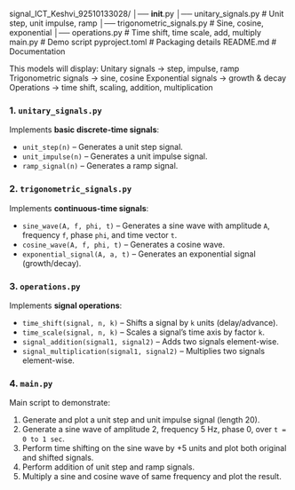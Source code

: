 signal_ICT_Keshvi_92510133028/
│── __init__.py
│── unitary_signals.py         # Unit step, unit impulse, ramp
│── trigonometric_signals.py   # Sine, cosine, exponential
│── operations.py              # Time shift, time scale, add, multiply
main.py                        # Demo script
pyproject.toml                 # Packaging details
README.md                      # Documentation


This models will display:
Unitary signals → step, impulse, ramp
Trigonometric signals → sine, cosine
Exponential signals → growth & decay
Operations → time shift, scaling, addition, multiplication

### 1. `unitary_signals.py`
Implements **basic discrete-time signals**:
- `unit_step(n)` – Generates a unit step signal.
- `unit_impulse(n)` – Generates a unit impulse signal.
- `ramp_signal(n)` – Generates a ramp signal.

### 2. `trigonometric_signals.py`
Implements **continuous-time signals**:
- `sine_wave(A, f, phi, t)` – Generates a sine wave with amplitude `A`, frequency `f`, phase `phi`, and time vector `t`.
- `cosine_wave(A, f, phi, t)` – Generates a cosine wave.
- `exponential_signal(A, a, t)` – Generates an exponential signal (growth/decay).

### 3. `operations.py`
Implements **signal operations**:
- `time_shift(signal, n, k)` – Shifts a signal by `k` units (delay/advance).
- `time_scale(signal, n, k)` – Scales a signal’s time axis by factor `k`.
- `signal_addition(signal1, signal2)` – Adds two signals element-wise.
- `signal_multiplication(signal1, signal2)` – Multiplies two signals element-wise.

### 4. `main.py`
Main script to demonstrate:
1. Generate and plot a unit step and unit impulse signal (length 20).  
2. Generate a sine wave of amplitude 2, frequency 5 Hz, phase 0, over `t = 0 to 1 sec`.  
3. Perform time shifting on the sine wave by +5 units and plot both original and shifted signals.  
4. Perform addition of unit step and ramp signals.  
5. Multiply a sine and cosine wave of same frequency and plot the result.